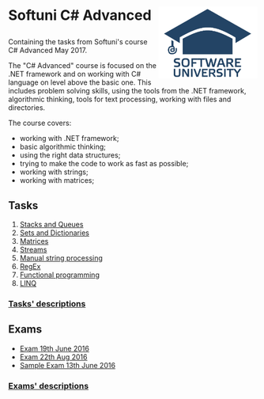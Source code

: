 # <p align="left">Softuni C# Advanced<a href="https://softuni.bg/"><img src="https://raw.githubusercontent.com/gaydov/Softuni-Programming-Fundamentals/master/Exams/Sample-Exam-II-June-2016/SoftUniAirline/img/softuniLogo.PNG" alt="Softuni logo" width="200" align="right"></a><p>

Containing the tasks from Softuni's course C# Advanced May 2017.

The "C# Advanced" course is focused on the .NET framework and on working with C# language on level above the basic one. This includes problem solving skills, using the tools from the .NET framework, algorithmic thinking, tools for text processing, working with files and directories.

The course covers:

- working with .NET framework;
- basic algorithmic thinking;
- using the right data structures;
- trying to make the code to work as fast as possible;
- working with strings;
- working with matrices;

## Tasks

1. [Stacks and Queues](https://github.com/gaydov/Softuni-CSharp-Advanced/tree/master/1StacksAndQueues)
2. [Sets and Dictionaries](https://github.com/gaydov/Softuni-CSharp-Advanced/tree/master/2SetsAndDictionaries)
3. [Matrices](https://github.com/gaydov/Softuni-CSharp-Advanced/tree/master/3Matrices)
4. [Streams](https://github.com/gaydov/Softuni-CSharp-Advanced/tree/master/4Streams)
5. [Manual string processing](https://github.com/gaydov/Softuni-CSharp-Advanced/tree/master/5ManualStringProcessing)
6. [RegEx](https://github.com/gaydov/Softuni-CSharp-Advanced/tree/master/6RegEx)
7. [Functional programming](https://github.com/gaydov/Softuni-CSharp-Advanced/tree/master/7FunctionalProgramming)
8. [LINQ](https://github.com/gaydov/Softuni-CSharp-Advanced/tree/master/8LINQ)

### [Tasks' descriptions](https://drive.google.com/drive/folders/0B0i5AcwcQwXJRkF4N25tdDBfemc)

## Exams

* [Exam 19th June 2016](https://github.com/gaydov/Softuni-CSharp-Advanced/tree/master/Exams/Exam-19th-June-2016)
* [Exam 22th Aug 2016](https://github.com/gaydov/Softuni-CSharp-Advanced/tree/master/Exams/Exam-22th-Aug-2016)
* [Sample Exam 13th June 2016](https://github.com/gaydov/Softuni-CSharp-Advanced/tree/master/Exams/Sample-Exam-13th-June-2016)

### [Exams' descriptions](https://drive.google.com/drive/folders/0B0i5AcwcQwXJVjBOSlJOdUM0N1k)